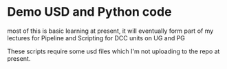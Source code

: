 # Demo USD and Python code

most of this is basic learning at present, it will eventually form part of my lectures for Pipeline and Scripting for DCC units on UG and PG

These scripts require some usd files which I'm not uploading to the repo at present.
